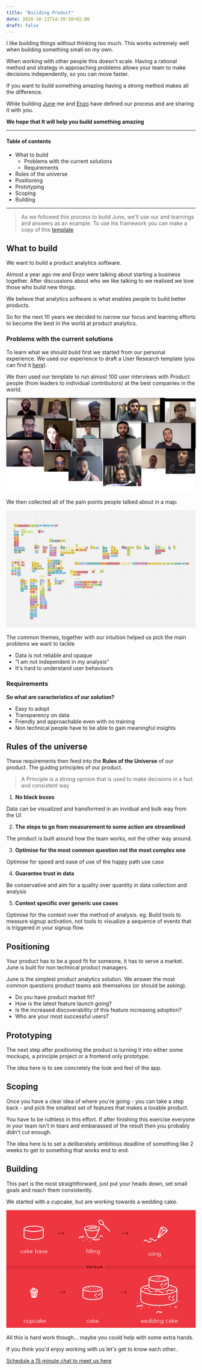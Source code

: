 ```yaml
---
title: "Building Product"
date: 2020-10-11T14:39:58+02:00
draft: false
---
```


I like building things without thinking too much. This works extremely well when building something small on my own.

When working with other people this doesn't scale.
Having a rational method and strategy in approaching problems allows your team to make decisions independently, so you can move faster.

If you want to build something amazing having a strong method makes all the difference. 

While building [June](https://june.so) me and [Enzo](https://twitter.com/0zne) have defined our process and are sharing it with you. 

**We hope that It will help you build something amazing**

---

#### Table of contents
- What to build
  - Problems with the current solutions
  - Requirements
- Rules of the universe
- Positioning
- Prototyping
- Scoping
- Building

---

> As we followed this process to build June, we'll use our and learnings and answers as an example. To use his framework you can make a copy of this [template](https://docs.google.com/document/d/15lA2_4lDx9fXKKew0SFZjx5zYOAYmCAhTKYGk4Zjdeg/edit?usp=sharing)

## What to build

We want to build a product analytics software.

Almost a year ago me and Enzo were talking about starting a business together.
After discussions about who we like talking to we realised we love those who build new things.

We believe that analytics software is what enables people to build better products.

So for the next 10 years we decided to narrow our focus and learning efforts to become the best in the world at product analytics.

### Problems with the current solutions

To learn what we should build first we started from our personal experience. We used our experience to draft a User Research template (you can find it [here](https://docs.google.com/document/d/1P_8US1nRmsXcEbv-OL8scNWQi_bb_Kx2puOBuUHRWuw/)).

We then used our template to run almost 100 user interviews with Product people (from leaders to individual contributors) at the best companies in the world.

![](/building-product/user-interviews.png)

We then collected all of the pain points people talked about in a map:

![](/building-product/pain-point-map.png)

The common themes, together with our intuition helped us pick the main problems we want to tackle

- Data is not reliable and opaque
- “I am not independent in my analysis”
- It's hard to understand user behaviours


### Requirements

**So what are caracteristics of our solution?**

* Easy to adopt
* Transparency on data
* Friendly and approachable even with no training
* Non technical people have to be able to gain meaningful insights


## Rules of the universe

These requirements then feed into the **Rules of the Universe** of our product. The guiding principles of our product.

> A Principle is a strong opinion that is used to make decisions in a fast and consistent way

1. **No black boxes**

Data can be visualized and transformed in an invidual and bulk way from the UI

2. **The steps to go from measurement to some action are streamlined**

The product is built around how the team works, not the other way around.

3. **Optimise for the most common question not the most complex one**

Optimise for speed and ease of use of the happy path use case

4. **Guarantee trust in data**

Be conservative and aim for a quality over quantity in data collection and analysis

5. **Context specific over generic use cases**

Optimise for the context over the method of analysis. 
eg. Build tools to measure signup activation, not tools to visualize a sequence of events that is triggered in your signup flow.


## Positioning

Your product has to be a good fit for someone, it has to serve a market. June is built for non technical product managers.

June is the simplest product analytics solution. We answer the most common questions product teams ask themselves (or should be asking).

* Do you have product market fit?
* How is the latest feature launch going?
* Is the increased discoverability of this feature increasing adoption?
* Who are your most successful users?

## Prototyping

The next step after positioning the product is turning it into either some mockups, a principle project or a frontend only prototype.

The idea here is to see concretely the look and feel of the app.

## Scoping

Once you have a clear idea of where you're going - you can take a step back - and pick the smallest set of features that makes a lovable product.

You have to be ruthless in this effort. If after finishing this exercise everyone in your team isn't in tears and embarassed of the result then you probably didn't cut enough.

The idea here is to set a deliberately ambitious deadline of something like 2 weeks to get to something that works end to end.

## Building

This part is the most straightforward, just put your heads down, set small goals and reach them consistently.

We started with a cupcake, but are working towards a wedding cake.

![](/building-product/cupcake.png)

All this is hard work though... maybe you could help with some extra hands.

If you think you'd enjoy working with us let's get to know each other..

[Schedule a 15 minute chat to meet us here](https://calendly.com/june-analytics/15min)

